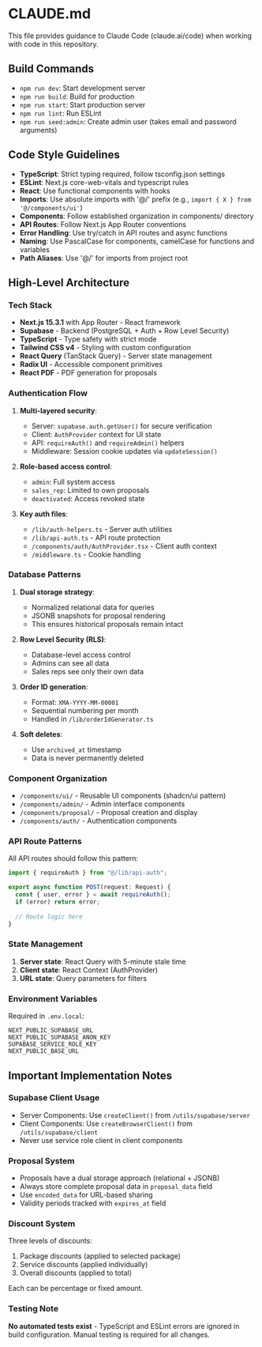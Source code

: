 # CLAUDE.md

This file provides guidance to Claude Code (claude.ai/code) when working with code in this repository.

## Build Commands
- `npm run dev`: Start development server
- `npm run build`: Build for production
- `npm run start`: Start production server
- `npm run lint`: Run ESLint
- `npm run seed:admin`: Create admin user (takes email and password arguments)

## Code Style Guidelines
- **TypeScript**: Strict typing required, follow tsconfig.json settings
- **ESLint**: Next.js core-web-vitals and typescript rules
- **React**: Use functional components with hooks
- **Imports**: Use absolute imports with '@/' prefix (e.g., `import { X } from '@/components/ui'`)
- **Components**: Follow established organization in components/ directory
- **API Routes**: Follow Next.js App Router conventions
- **Error Handling**: Use try/catch in API routes and async functions
- **Naming**: Use PascalCase for components, camelCase for functions and variables
- **Path Aliases**: Use '@/' for imports from project root

## High-Level Architecture

### Tech Stack
- **Next.js 15.3.1** with App Router - React framework
- **Supabase** - Backend (PostgreSQL + Auth + Row Level Security)
- **TypeScript** - Type safety with strict mode
- **Tailwind CSS v4** - Styling with custom configuration
- **React Query** (TanStack Query) - Server state management
- **Radix UI** - Accessible component primitives
- **React PDF** - PDF generation for proposals

### Authentication Flow
1. **Multi-layered security**:
   - Server: `supabase.auth.getUser()` for secure verification
   - Client: `AuthProvider` context for UI state
   - API: `requireAuth()` and `requireAdmin()` helpers
   - Middleware: Session cookie updates via `updateSession()`

2. **Role-based access control**:
   - `admin`: Full system access
   - `sales_rep`: Limited to own proposals
   - `deactivated`: Access revoked state

3. **Key auth files**:
   - `/lib/auth-helpers.ts` - Server auth utilities
   - `/lib/api-auth.ts` - API route protection
   - `/components/auth/AuthProvider.tsx` - Client auth context
   - `/middleware.ts` - Cookie handling

### Database Patterns
1. **Dual storage strategy**:
   - Normalized relational data for queries
   - JSONB snapshots for proposal rendering
   - This ensures historical proposals remain intact

2. **Row Level Security (RLS)**:
   - Database-level access control
   - Admins can see all data
   - Sales reps see only their own data

3. **Order ID generation**:
   - Format: `XMA-YYYY-MM-00001`
   - Sequential numbering per month
   - Handled in `/lib/orderIdGenerator.ts`

4. **Soft deletes**:
   - Use `archived_at` timestamp
   - Data is never permanently deleted

### Component Organization
- `/components/ui/` - Reusable UI components (shadcn/ui pattern)
- `/components/admin/` - Admin interface components
- `/components/proposal/` - Proposal creation and display
- `/components/auth/` - Authentication components

### API Route Patterns
All API routes should follow this pattern:
```typescript
import { requireAuth } from "@/lib/api-auth";

export async function POST(request: Request) {
  const { user, error } = await requireAuth();
  if (error) return error;
  
  // Route logic here
}
```

### State Management
1. **Server state**: React Query with 5-minute stale time
2. **Client state**: React Context (AuthProvider)
3. **URL state**: Query parameters for filters

### Environment Variables
Required in `.env.local`:
```
NEXT_PUBLIC_SUPABASE_URL
NEXT_PUBLIC_SUPABASE_ANON_KEY
SUPABASE_SERVICE_ROLE_KEY
NEXT_PUBLIC_BASE_URL
```

## Important Implementation Notes

### Supabase Client Usage
- Server Components: Use `createClient()` from `/utils/supabase/server`
- Client Components: Use `createBrowserClient()` from `/utils/supabase/client`
- Never use service role client in client components

### Proposal System
- Proposals have a dual storage approach (relational + JSONB)
- Always store complete proposal data in `proposal_data` field
- Use `encoded_data` for URL-based sharing
- Validity periods tracked with `expires_at` field

### Discount System
Three levels of discounts:
1. Package discounts (applied to selected package)
2. Service discounts (applied individually)
3. Overall discounts (applied to total)

Each can be percentage or fixed amount.

### Testing Note
**No automated tests exist** - TypeScript and ESLint errors are ignored in build configuration. Manual testing is required for all changes.